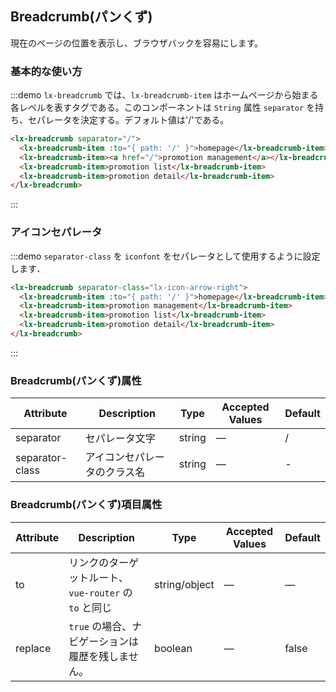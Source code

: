 ## Breadcrumb(パンくず)

現在のページの位置を表示し、ブラウザバックを容易にします。

### 基本的な使い方


:::demo `lx-breadcrumb` では、`lx-breadcrumb-item` はホームページから始まる各レベルを表すタグである。このコンポーネントは `String` 属性 `separator` を持ち、セパレータを決定する。デフォルト値は'/'である。

```html
<lx-breadcrumb separator="/">
  <lx-breadcrumb-item :to="{ path: '/' }">homepage</lx-breadcrumb-item>
  <lx-breadcrumb-item><a href="/">promotion management</a></lx-breadcrumb-item>
  <lx-breadcrumb-item>promotion list</lx-breadcrumb-item>
  <lx-breadcrumb-item>promotion detail</lx-breadcrumb-item>
</lx-breadcrumb>
```
:::

### アイコンセパレータ

:::demo `separator-class` を `iconfont` をセパレータとして使用するように設定します．

```html
<lx-breadcrumb separator-class="lx-icon-arrow-right">
  <lx-breadcrumb-item :to="{ path: '/' }">homepage</lx-breadcrumb-item>
  <lx-breadcrumb-item>promotion management</lx-breadcrumb-item>
  <lx-breadcrumb-item>promotion list</lx-breadcrumb-item>
  <lx-breadcrumb-item>promotion detail</lx-breadcrumb-item>
</lx-breadcrumb>
```
:::

### Breadcrumb(パンくず)属性
| Attribute      | Description          | Type      | Accepted Values            | Default|
|---------- |-------------- |---------- |--------------------------------  |-------- |
| separator | セパレータ文字 | string | — | / |
| separator-class | アイコンセパレータのクラス名 | string | — | - |

### Breadcrumb(パンくず)項目属性
| Attribute      | Description          | Type      | Accepted Values            | Default|
|---------- |-------------- |---------- |--------------------------------  |-------- |
| to | リンクのターゲットルート、`vue-router` の `to` と同じ | string/object | — | — |
| replace | `true` の場合、ナビゲーションは履歴を残しません。 | boolean | — | false |





